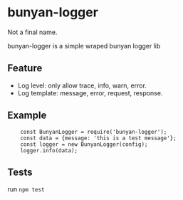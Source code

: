 # bunyan-logger
Not a final name.

bunyan-logger is a simple wraped bunyan logger lib

## Feature

  * Log level: only allow trace, info, warn, error.
  * Log template: message, error, request, response.
 
## Example
        const BunyanLogger = require('bunyan-logger');
        const data = {message: 'this is a test message'};
        const logger = new BunyanLogger(config);
        logger.info(data);
        
## Tests

run `npm test`